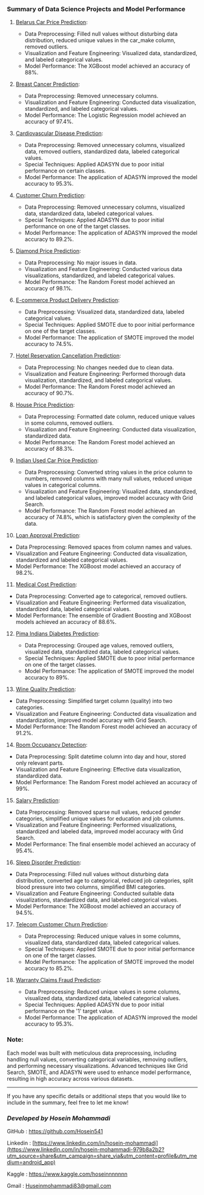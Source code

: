 ### Summary of Data Science Projects and Model Performance

1. [Belarus Car Price Prediction](https://github.com/Hosein541/machine_learning_with_python_part2/tree/main/Belarus%20Car%20Price%20Prediction):
    - Data Preprocessing: Filled null values without disturbing data distribution, reduced unique values in the car_make column, removed outliers.
    - Visualization and Feature Engineering: Visualized data, standardized, and labeled categorical values.
    - Model Performance: The XGBoost model achieved an accuracy of 88%.

2. [Breast Cancer Prediction](https://github.com/Hosein541/machine_learning_with_python_part2/tree/main/Breast%20Cancer%20Prediction):
    - Data Preprocessing: Removed unnecessary columns.
    - Visualization and Feature Engineering: Conducted data visualization, standardized, and labeled categorical values.
    - Model Performance: The Logistic Regression model achieved an accuracy of 97.4%.

3. [Cardiovascular Disease Prediction](https://github.com/Hosein541/machine_learning_with_python_part2/tree/main/Cardiovascular%20Disease%20Prediction):
    - Data Preprocessing: Removed unnecessary columns, visualized data, removed outliers, standardized data, labeled categorical values.
    - Special Techniques: Applied ADASYN due to poor initial performance on certain classes.
    - Model Performance: The application of ADASYN improved the model accuracy to 95.3%.

4. [Customer Churn Prediction](https://github.com/Hosein541/machine_learning_with_python_part2/tree/main/Customer%20Churn%20Prediction):
    - Data Preprocessing: Removed unnecessary columns, visualized data, standardized data, labeled categorical values.
    - Special Techniques: Applied ADASYN due to poor initial performance on one of the target classes.
    - Model Performance: The application of ADASYN improved the model accuracy to 89.2%.

5. [Diamond Price Prediction](https://github.com/Hosein541/machine_learning_with_python_part2/tree/main/Diamond%20Price%20Prediction):
    - Data Preprocessing: No major issues in data.
    - Visualization and Feature Engineering: Conducted various data visualizations, standardized, and labeled categorical values.
    - Model Performance: The Random Forest model achieved an accuracy of 98.1%.

6. [E-commerce Product Delivery Prediction](https://github.com/Hosein541/machine_learning_with_python_part2/tree/main/E-Commerce%20Product%20Delivery%20Prediction):
    - Data Preprocessing: Visualized data, standardized data, labeled categorical values.
    - Special Techniques: Applied SMOTE due to poor initial performance on one of the target classes.
    - Model Performance: The application of SMOTE improved the model accuracy to 74.5%.

7. [Hotel Reservation Cancellation Prediction](https://github.com/Hosein541/machine_learning_with_python_part2/tree/main/Hotel%20Reservations%20Cancellation%20Prediction):
    - Data Preprocessing: No changes needed due to clean data.
    - Visualization and Feature Engineering: Performed thorough data visualization, standardized, and labeled categorical values.
    - Model Performance: The Random Forest model achieved an accuracy of 90.7%.

8. [House Price Prediction](https://github.com/Hosein541/machine_learning_with_python_part2/tree/main/House%20Price%20Prediction):
   - Data Preprocessing: Formatted date column, reduced unique values in some columns, removed outliers.
   - Visualization and Feature Engineering: Conducted data visualization, standardized data.
   - Model Performance: The Random Forest model achieved an accuracy of 88.3%.

9. [Indian Used Car Price Prediction](https://github.com/Hosein541/machine_learning_with_python_part2/tree/main/Indian%20Used%20Car%20Price%20Prediction):
   - Data Preprocessing: Converted string values in the price column to numbers, removed columns with many null values, reduced unique values in categorical columns.
   - Visualization and Feature Engineering: Visualized data, standardized, and labeled categorical values, improved model accuracy with Grid Search.
   - Model Performance: The Random Forest model achieved an accuracy of 74.8%, which is satisfactory given the complexity of the data.

10. [Loan Approval Prediction](https://github.com/Hosein541/machine_learning_with_python_part2/tree/main/Loan%20Approval%20Prediction):
   - Data Preprocessing: Removed spaces from column names and values.
   - Visualization and Feature Engineering: Conducted data visualization, standardized and labeled categorical values.
   - Model Performance: The XGBoost model achieved an accuracy of 98.2%.

11. [Medical Cost Prediction](https://github.com/Hosein541/machine_learning_with_python_part2/tree/main/Medical%20Cost%20Prediction):
   - Data Preprocessing: Converted age to categorical, removed outliers.
   - Visualization and Feature Engineering: Performed data visualization, standardized data, labeled categorical values.
   - Model Performance: The ensemble of Gradient Boosting and XGBoost models achieved an accuracy of 88.6%.

12. [Pima Indians Diabetes Prediction](https://github.com/Hosein541/machine_learning_with_python_part2/tree/main/Pima%20Indians%20Diabetes%20Prediction):
    - Data Preprocessing: Grouped age values, removed outliers, visualized data, standardized data, labeled categorical values.
    - Special Techniques: Applied SMOTE due to poor initial performance on one of the target classes.
    - Model Performance: The application of SMOTE improved the model accuracy to 89%.

13. [Wine Quality Prediction](https://github.com/Hosein541/machine_learning_with_python_part2/tree/main/Red%20Wine%20Quality):
   - Data Preprocessing: Simplified target column (quality) into two categories.
   - Visualization and Feature Engineering: Conducted data visualization and standardization, improved model accuracy with Grid Search.
   - Model Performance: The Random Forest model achieved an accuracy of 91.2%.

14. [Room Occupancy Detection](https://github.com/Hosein541/machine_learning_with_python_part2/tree/main/Room%20Occupancy%20Detection):
   - Data Preprocessing: Split datetime column into day and hour, stored only relevant parts.
   - Visualization and Feature Engineering: Effective data visualization, standardized data.
   - Model Performance: The Random Forest model achieved an accuracy of 99%.

15. [Salary Prediction](https://github.com/Hosein541/machine_learning_with_python_part2/tree/main/Salary%20Prediction):
   - Data Preprocessing: Removed sparse null values, reduced gender categories, simplified unique values for education and job columns.
   - Visualization and Feature Engineering: Performed visualizations, standardized and labeled data, improved model accuracy with Grid Search.
   - Model Performance: The final ensemble model achieved an accuracy of 95.4%.

16. [Sleep Disorder Prediction](https://github.com/Hosein541/machine_learning_with_python_part2/tree/main/Sleep%20Disorder%20Prediction):
   - Data Preprocessing: Filled null values without disturbing data distribution, converted age to categorical, reduced job categories, split blood pressure into two columns, simplified BMI categories.
   - Visualization and Feature Engineering: Conducted suitable data visualizations, standardized data, and labeled categorical values.
   - Model Performance: The XGBoost model achieved an accuracy of 94.5%.

17. [Telecom Customer Churn Prediction](https://github.com/Hosein541/machine_learning_with_python_part2/tree/main/Telecom%20Customer%20Churn%20Prediction):
    - Data Preprocessing: Reduced unique values in some columns, visualized data, standardized data, labeled categorical values.
    - Special Techniques: Applied SMOTE due to poor initial performance on one of the target classes.
    - Model Performance: The application of SMOTE improved the model accuracy to 85.2%.

18. [Warranty Claims Fraud Prediction](https://github.com/Hosein541/machine_learning_with_python_part2/tree/main/Warranty%20Claims%20Fraud%20Prediction):
    - Data Preprocessing: Reduced unique values in some columns, visualized data, standardized data, labeled categorical values.
    - Special Techniques: Applied ADASYN due to poor initial performance on the '1' target value.
    - Model Performance: The application of ADASYN improved the model accuracy to 95.3%.

### Note:
Each model was built with meticulous data preprocessing, including handling null values, converting categorical variables, removing outliers, and performing necessary visualizations. Advanced techniques like Grid Search, SMOTE, and ADASYN were used to enhance model performance, resulting in high accuracy across various datasets.

---

If you have any specific details or additional steps that you would like to include in the summary, feel free to let me know!
### *Developed by Hosein Mohammadi*
GitHub : https://github.com/Hosein541

Linkedin : [https://www.linkedin.com/in/hosein-mohammadi](https://www.linkedin.com/in/hosein-mohammadi-979b8a2b2?utm_source=share&utm_campaign=share_via&utm_content=profile&utm_medium=android_app)

Kaggle : https://www.kaggle.com/hoseinnnnnnn 

Gmail : Huseinmohammadi83@gmail.com
